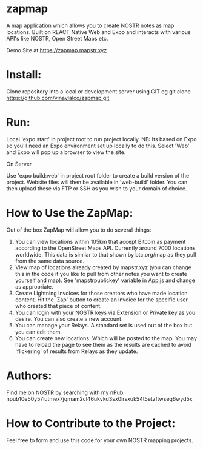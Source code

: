 # zapmap
A map application which allows you to create NOSTR notes as map locations. Built on REACT Native Web and Expo and interacts with various API's like NOSTR, Open Street Maps etc.

Demo Site at https://zapmap.mapstr.xyz

# Install:
Clone repository into a local or development server using GIT eg git clone https://github.com/vinaylalco/zapmap.git

# Run:

Local
'expo start' in project root to run project locally. NB: Its based on Expo so you'll need an Expo environment set up locally to do this. Select 'Web' and Expo will pop up a browser to view the site.

On Server

Use 'expo build:web' in project root folder to create a build version of the project. Website files will then be available in 'web-build' folder. You can then upload these via FTP or SSH as you wish to your domain of choice.

# How to Use the ZapMap:

Out of the box ZapMap will allow you to do several things:

1. You can view locations within 105km that accept Bitcoin as payment according to the OpenStreet Maps API. Currently around 7000 locations worldwide. This data is similar to that shown by btc.org/map as they pull from the same data source.
2. View map of locations already created by mapstr.xyz (you can change this in the code if you like to pull from other notes you want to create yourself and map). See 'mapstrpublickey' variable in App.js and change as appropriate.
3. Create Lightning Invoices for those creators who have made location content. Hit the 'Zap' button to create an invoice for the specific user who created that piece of content.
4. You can login with your NOSTR keys via Extension or Private key as you desire. You can also create a new account.
5. You can manage your Relays. A standard set is used out of the box but you can edit them.
6. You can create new locations. Which will be posted to the map. You may have to reload the page to see them as the results are cached to avoid 'flickering' of results from Relays as they update.

# Authors:
Find me on NOSTR by searching with my nPub: npub10e50y57lutmex7jqmam2cl46ukvkd3sx0lrsxuk54t5etzftwseq6wyd5x

# How to Contribute to the Project:
Feel free to form and use this code for your own NOSTR mapping projects.
